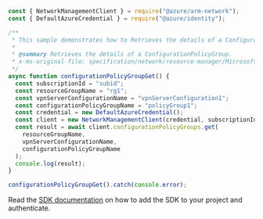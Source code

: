 ```javascript
const { NetworkManagementClient } = require("@azure/arm-network");
const { DefaultAzureCredential } = require("@azure/identity");

/**
 * This sample demonstrates how to Retrieves the details of a ConfigurationPolicyGroup.
 *
 * @summary Retrieves the details of a ConfigurationPolicyGroup.
 * x-ms-original-file: specification/network/resource-manager/Microsoft.Network/stable/2021-08-01/examples/ConfigurationPolicyGroupGet.json
 */
async function configurationPolicyGroupGet() {
  const subscriptionId = "subid";
  const resourceGroupName = "rg1";
  const vpnServerConfigurationName = "vpnServerConfiguration1";
  const configurationPolicyGroupName = "policyGroup1";
  const credential = new DefaultAzureCredential();
  const client = new NetworkManagementClient(credential, subscriptionId);
  const result = await client.configurationPolicyGroups.get(
    resourceGroupName,
    vpnServerConfigurationName,
    configurationPolicyGroupName
  );
  console.log(result);
}

configurationPolicyGroupGet().catch(console.error);
```

Read the [SDK documentation](https://github.com/Azure/azure-sdk-for-js/blob/%40azure%2Farm-network_28.0.0/sdk/network/arm-network/README.md) on how to add the SDK to your project and authenticate.

